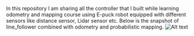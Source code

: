 In this repository I am sharing all the controller that I built while learning odometry and mapping course using E-puck robot equipped with different sensors like distance sensor, Lidar sensor etc.
Below is the snapshot of line_follower combined with odometry and probabilistic mapping.
![Alt text](https://imgur.com/mEwEvAZ)
